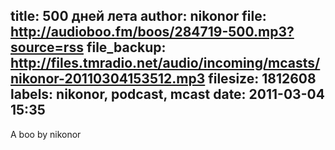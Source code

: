title: 500 дней лета
author: nikonor
file: http://audioboo.fm/boos/284719-500.mp3?source=rss
file_backup: http://files.tmradio.net/audio/incoming/mcasts/nikonor-20110304153512.mp3
filesize: 1812608
labels: nikonor, podcast, mcast
date: 2011-03-04 15:35
---
A boo by nikonor
